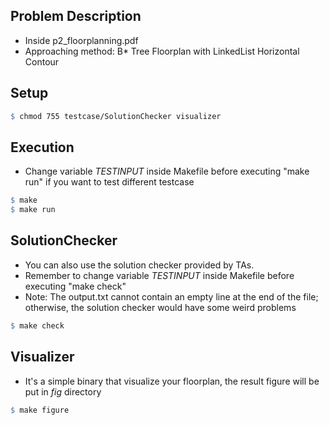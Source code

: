 ## Problem Description
* Inside p2_floorplanning.pdf
* Approaching method: B* Tree Floorplan with LinkedList Horizontal Contour

## Setup
```makefile
$ chmod 755 testcase/SolutionChecker visualizer
```

## Execution
* Change variable *TESTINPUT* inside Makefile before executing "make run" if you want to test different testcase

```makefile
$ make
$ make run
```

## SolutionChecker
* You can also use the solution checker provided by TAs.
* Remember to change variable *TESTINPUT* inside Makefile before executing "make check"
* Note: The output.txt cannot contain an empty line at the end of the file; otherwise, the solution checker would have some weird problems

```makefile
$ make check
```

## Visualizer
* It's a simple binary that visualize your floorplan, the result figure will be put in *fig* directory

```makefile
$ make figure
```
